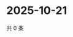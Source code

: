 # 2025-10-21

共 0 条

<!-- BEGIN ZHIHUVIDEO -->
<!-- 最后更新时间 Tue Oct 21 2025 22:11:46 GMT+0800 (China Standard Time) -->

<!-- END ZHIHUVIDEO -->
